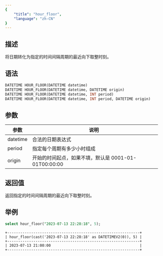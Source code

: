 ```yaml
---
{
    "title": "hour_floor",
    "language": "zh-CN"
}
---
```


<!-- 
Licensed to the Apache Software Foundation (ASF) under one
or more contributor license agreements.  See the NOTICE file
distributed with this work for additional information
regarding copyright ownership.  The ASF licenses this file
to you under the Apache License, Version 2.0 (the
"License"); you may not use this file except in compliance
with the License.  You may obtain a copy of the License at

  http://www.apache.org/licenses/LICENSE-2.0

Unless required by applicable law or agreed to in writing,
software distributed under the License is distributed on an
"AS IS" BASIS, WITHOUT WARRANTIES OR CONDITIONS OF ANY
KIND, either express or implied.  See the License for the
specific language governing permissions and limitations
under the License.
-->

## 描述

将日期转化为指定的时间间隔周期的最近向下取整时刻。

## 语法

```sql
DATETIME HOUR_FLOOR(DATETIME datetime)
DATETIME HOUR_FLOOR(DATETIME datetime, DATETIME origin)
DATETIME HOUR_FLOOR(DATETIME datetime, INT period)
DATETIME HOUR_FLOOR(DATETIME datetime, INT period, DATETIME origin)
```

## 参数

| 参数 | 说明 |
| -- | -- |
| datetime | 合法的日期表达式 |
| period | 指定每个周期有多少小时组成|
| origin | 开始的时间起点，如果不填，默认是 0001-01-01T00:00:00 |

## 返回值

返回指定的时间间隔周期的最近向下取整时刻。

## 举例

```sql
select hour_floor("2023-07-13 22:28:18", 5);
```

```text
+-------------------------------------------------------------+
| hour_floor(cast('2023-07-13 22:28:18' as DATETIMEV2(0)), 5) |
+-------------------------------------------------------------+
| 2023-07-13 21:00:00                                         |
+-------------------------------------------------------------+
```